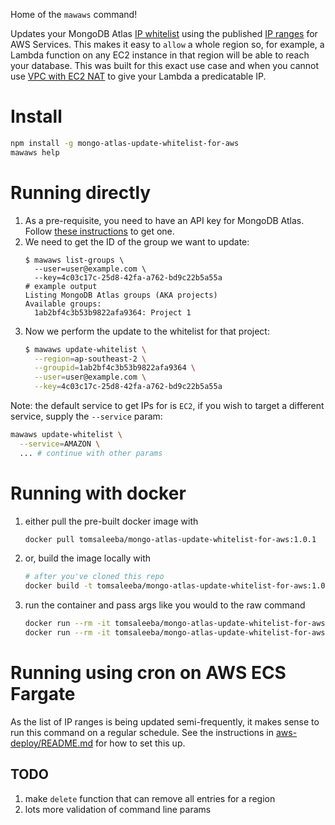 Home of the `mawaws` command!

Updates your MongoDB Atlas [IP whitelist](https://docs.atlas.mongodb.com/security-whitelist/index.html) using the published [IP ranges](https://docs.aws.amazon.com/general/latest/gr/aws-ip-ranges.html) for AWS Services. This makes it easy to `allow` a whole region so, for example, a Lambda function on any EC2 instance in that region will be able to reach your database. This was built for this exact use case and when you cannot use [VPC with EC2 NAT](https://forums.aws.amazon.com/message.jspa?messageID=679504) to give your Lambda a predicatable IP.

# Install
```bash
npm install -g mongo-atlas-update-whitelist-for-aws
mawaws help
```

# Running directly
 1. As a pre-requisite, you need to have an API key for MongoDB Atlas. Follow [these instructions](https://docs.atlas.mongodb.com/configure-api-access/) to get one.
 1. We need to get the ID of the group we want to update:
      ```console
      $ mawaws list-groups \
        --user=user@example.com \
        --key=4c03c17c-25d8-42fa-a762-bd9c22b5a55a
      # example output
      Listing MongoDB Atlas groups (AKA projects)
      Available groups:
        1ab2bf4c3b53b9822afa9364: Project 1
      ```
  1. Now we perform the update to the whitelist for that project:
      ```bash
      $ mawaws update-whitelist \
        --region=ap-southeast-2 \
        --groupid=1ab2bf4c3b53b9822afa9364 \
        --user=user@example.com \
        --key=4c03c17c-25d8-42fa-a762-bd9c22b5a55a
      ```
Note: the default service to get IPs for is `EC2`, if you wish to target a different service, supply the `--service` param:
```bash
mawaws update-whitelist \
  --service=AMAZON \
  ... # continue with other params
```

# Running with docker
  1. either pull the pre-built docker image with
      ```bash
      docker pull tomsaleeba/mongo-atlas-update-whitelist-for-aws:1.0.1
      ```
  1. or, build the image locally with
      ```bash
      # after you've cloned this repo
      docker build -t tomsaleeba/mongo-atlas-update-whitelist-for-aws:1.0.1 .
      ```
  1. run the container and pass args like you would to the raw command
      ```bash
      docker run --rm -it tomsaleeba/mongo-atlas-update-whitelist-for-aws:1.0.1 --help
      docker run --rm -it tomsaleeba/mongo-atlas-update-whitelist-for-aws:1.0.1 list-groups --user=some@user.example --key=123abc
      ```

# Running using cron on AWS ECS Fargate
As the list of IP ranges is being updated semi-frequently, it makes sense to run this command on a regular schedule.
See the instructions in [aws-deploy/README.md](./aws-deploy/README.md) for how to set this up.

## TODO
 1. make `delete` function that can remove all entries for a region
 1. lots more validation of command line params

